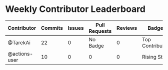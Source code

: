 # Weekly Contributor Leaderboard

| Contributor | Commits | Issues | Pull Requests | Reviews | Badge |
|-------------|---------|----------------|--------|---------|-------|
| @TarekAi | 22 | 0 | No Badge | 0 | Top Contributor |
| @actions-user | 10 | 0 | 0 | 0 | Rising Star |
